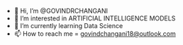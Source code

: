 - 👋 Hi, I’m @GOVINDRCHANGANI
- 👀 I’m interested in ARTIFICIAL INTELLIGENCE MODELS 
- 🌱 I’m currently learning Data Science 
- 📫 How to reach me = govindchangani18@outlook.com

<!---
GOVINDRCHANGANI/GOVINDRCHANGANI is a ✨ special ✨ repository because its `README.md` (this file) appears on your GitHub profile.
You can click the Preview link to take a look at your changes.
--->
